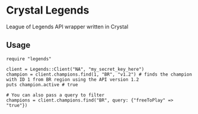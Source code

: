 # Crystal Legends

League of Legends API wrapper written in Crystal

## Usage

```crystal
require "legends"

client = Legends::Client("NA", "my_secret_key_here")
champion = client.champions.find(1, "BR", "v1.2") # finds the champion with ID 1 from BR region using the API version 1.2
puts champion.active # true

# You can also pass a query to filter
champions = client.champions.find("BR", query: {"freeToPlay" => "true"})
```

